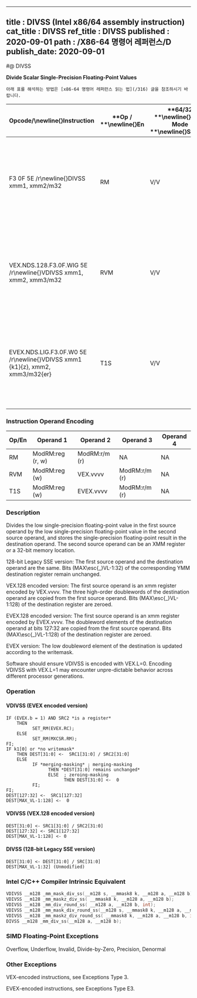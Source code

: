 ----------------------------
title : DIVSS (Intel x86/64 assembly instruction)
cat_title : DIVSS
ref_title : DIVSS
published : 2020-09-01
path : /X86-64 명령어 레퍼런스/D
publish_date: 2020-09-01
----------------------------


#@ DIVSS

**Divide Scalar Single-Precision Floating-Point Values**

```lec-info
아래 표를 해석하는 방법은 [x86-64 명령어 레퍼런스 읽는 법](/316) 글을 참조하시기 바랍니다.
```

|**Opcode/**\newline{}**Instruction**|**Op / **\newline{}**En**|**64/32 **\newline{}**bit Mode **\newline{}**Support**|**CPUID **\newline{}**Feature **\newline{}**Flag**|**Description**|
|------------------------------------|-------------------------|------------------------------------------------------|--------------------------------------------------|---------------|
|F3 0F 5E /r\newline{}DIVSS xmm1, xmm2/m32|RM|V/V|SSE|Divide low single-precision floating-point value in xmm1 by low single-precision floating-point value in xmm2/m32.|
|VEX.NDS.128.F3.0F.WIG 5E /r\newline{}VDIVSS xmm1, xmm2, xmm3/m32|RVM|V/V|AVX|Divide low single-precision floating-point value in xmm2 by low single-precision floating-point value in xmm3/m32.|
|EVEX.NDS.LIG.F3.0F.W0 5E /r\newline{}VDIVSS xmm1 {k1}{z}, xmm2, xmm3/m32{er}|T1S|V/V|AVX512F|Divide low single-precision floating-point value in xmm2 by low single-precision floating-point value in xmm3/m32.|
### Instruction Operand Encoding


|Op/En|Operand 1|Operand 2|Operand 3|Operand 4|
|-----|---------|---------|---------|---------|
|RM|ModRM:reg (r, w)|ModRM:r/m (r)|NA|NA|
|RVM|ModRM:reg (w)|VEX.vvvv|ModRM:r/m (r)|NA|
|T1S|ModRM:reg (w)|EVEX.vvvv|ModRM:r/m (r)|NA|
### Description


Divides the low single-precision floating-point value in the first source operand by the low single-precision floating-point value in the second source operand, and stores the single-precision floating-point result in the destination operand. The second source operand can be an XMM register or a 32-bit memory location.

128-bit Legacy SSE version: The first source operand and the destination operand are the same. Bits (MAX\esc{_}VL-1:32) of the corresponding YMM destination register remain unchanged. 

VEX.128 encoded version: The first source operand is an xmm register encoded by VEX.vvvv. The three high-order doublewords of the destination operand are copied from the first source operand. Bits (MAX\esc{_}VL-1:128) of the destination register are zeroed.

EVEX.128 encoded version: The first source operand is an xmm register encoded by EVEX.vvvv. The doubleword elements of the destination operand at bits 127:32 are copied from the first source operand. Bits (MAX\esc{_}VL-1:128) of the destination register are zeroed.

EVEX version: The low doubleword element of the destination is updated according to the writemask.

Software should ensure VDIVSS is encoded with VEX.L=0. Encoding VDIVSS with VEX.L=1 may encounter unpre-dictable behavior across different processor generations.


### Operation
#### VDIVSS (EVEX encoded version)
```info-verb
IF (EVEX.b = 1) AND SRC2 *is a register*
    THEN
          SET_RM(EVEX.RC);
    ELSE 
          SET_RM(MXCSR.RM);
FI;
IF k1[0] or *no writemask*
    THEN DEST[31:0] <-  SRC1[31:0] / SRC2[31:0]
    ELSE 
          IF *merging-masking* ; merging-masking
                THEN *DEST[31:0] remains unchanged*
                ELSE  ; zeroing-masking
                      THEN DEST[31:0] <-  0
          FI;
FI;
DEST[127:32] <-  SRC1[127:32]
DEST[MAX_VL-1:128] <-  0
```
#### VDIVSS (VEX.128 encoded version)
```info-verb
DEST[31:0] <- SRC1[31:0] / SRC2[31:0]
DEST[127:32] <- SRC1[127:32]
DEST[MAX_VL-1:128] <- 0
```
#### DIVSS (128-bit Legacy SSE version)
```info-verb
DEST[31:0] <- DEST[31:0] / SRC[31:0]
DEST[MAX_VL-1:32] (Unmodified)
```

### Intel C/C++ Compiler Intrinsic Equivalent

```cpp
VDIVSS __m128 _mm_mask_div_ss(__m128 s, __mmask8 k, __m128 a, __m128 b);
VDIVSS __m128 _mm_maskz_div_ss( __mmask8 k, __m128 a, __m128 b);
VDIVSS __m128 _mm_div_round_ss( __m128 a, __m128 b, int);
VDIVSS __m128 _mm_mask_div_round_ss(__m128 s, __mmask8 k, __m128 a, __m128 b, int);
VDIVSS __m128 _mm_maskz_div_round_ss( __mmask8 k, __m128 a, __m128 b, int);
DIVSS __m128 _mm_div_ss(__m128 a, __m128 b);
```
### SIMD Floating-Point Exceptions


Overflow, Underflow, Invalid, Divide-by-Zero, Precision, Denormal

### Other Exceptions


VEX-encoded instructions, see Exceptions Type 3.

EVEX-encoded instructions, see Exceptions Type E3.

